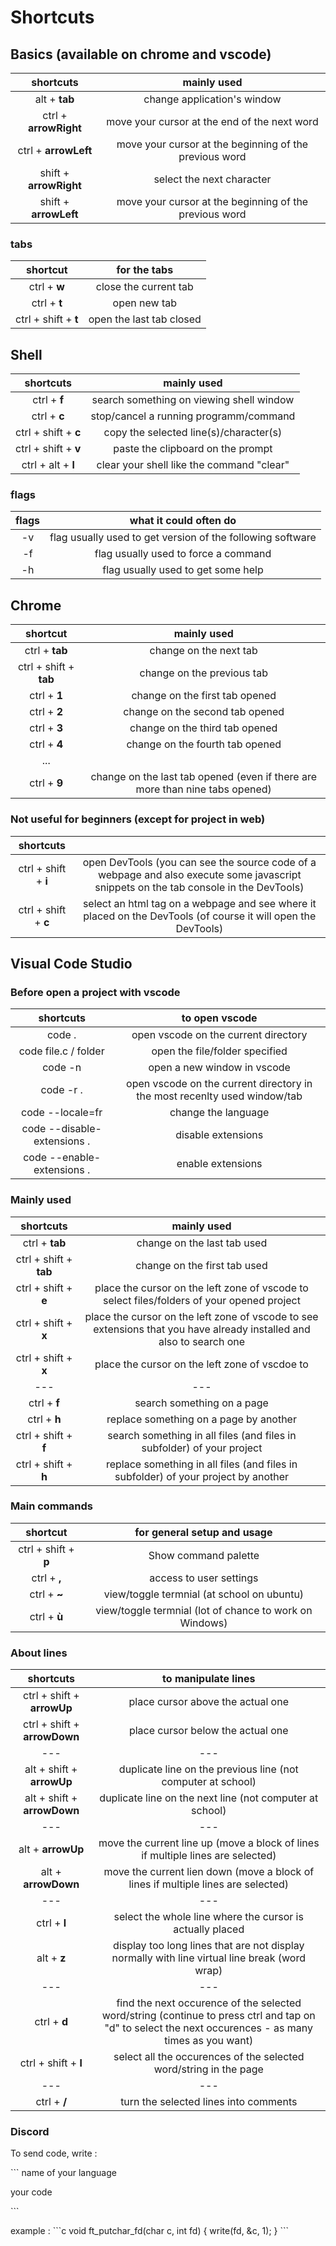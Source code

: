 # Shortcuts

## Basics (available on chrome and vscode) 

|shortcuts|mainly used|
|:---:                       | :---: |
|alt + **tab**   					| change application's window|
|ctrl + **arrowRight**				| move your cursor at the end of the next word|
|ctrl + **arrowLeft**				| move your cursor at the beginning of the previous word|
|shift + **arrowRight**				| select the next character|
|shift + **arrowLeft**				| move your cursor at the beginning of the previous word|


### tabs

|shortcut|for the tabs|
|:---:                       | :---: |
|ctrl + **w**						| close the current tab|
|ctrl + **t**						| open new tab|
|ctrl + shift + **t**				| open the last tab closed|

## Shell

|shortcuts|mainly used|
|:---:                       | :---: |
|ctrl + **f**						| search something on viewing shell window|
|ctrl + **c**						| stop/cancel a running programm/command|
|ctrl + shift + **c**				| copy the selected line(s)/character(s)|
|ctrl + shift + **v**               | paste the clipboard on the prompt|
|ctrl + alt + **l**                 | clear your shell like the command "clear"|

### flags
|flags| what it could often do|
|:---:                       | :---: |
|-v								| flag usually used to get version of the following software|
|-f								| flag usually used to force a command|
|-h								| flag usually used to get some help|



## Chrome

|shortcut|mainly used|
|:---:                       | :---: |
|ctrl + **tab**						| change on the next tab|
|ctrl + shift + **tab**				| change on the previous tab|
|ctrl + **1**						| change on the first tab opened|
|ctrl + **2**						| change on the second tab opened|
|ctrl + **3**						| change on the third tab opened|
|ctrl + **4**						| change on the fourth tab opened|
|...                            |   |
|ctrl + **9**						| change on the last tab opened (even if there are more than nine tabs opened)|

### Not useful for beginners (except for project in web)
|shortcuts||
|:---:                       | :---: |
|ctrl + shift + **i**				| open DevTools (you can see the source code of a webpage and also execute some javascript snippets on the tab console in the DevTools)|
|ctrl + shift + **c**				| select an html tag on a webpage and see where it placed on the DevTools (of course it will open the DevTools)|



## Visual Code Studio

### Before open a project with vscode
|shortcuts|to open vscode|
|:---:                       | :---: |
|code .| open vscode on the current directory|
|code file.c / folder|open the file/folder specified|
|code -n| open a new window in vscode|
|code -r .| open vscode on the current directory in the most recenlty used window/tab|
|code --locale=fr| change the language|
|code --disable-extensions .| disable extensions |
|code --enable-extensions .| enable extensions |

### Mainly used 
|shortcuts|mainly used|
|:---:                       | :---: |
|ctrl + **tab**						| change on the last tab used|
|ctrl + shift + **tab**				| change on the first tab used|
|ctrl + shift + **e**				| place the cursor on the left zone of vscode to select files/folders of your opened project|
|ctrl + shift + **x**				| place the cursor on the left zone of vscode to see extensions that you have already installed and also to search one|
|ctrl + shift + **x**				| place the cursor on the left zone of vscdoe to 
|---                       | --- |
|ctrl + **f**						| search something on a page|
|ctrl + **h**						| replace something on a page by another|
|ctrl + shift + **f**				| search something in all files (and files in subfolder) of your project|
|ctrl + shift + **h**				| replace something in all files (and files in subfolder) of your project by another|

### Main commands

|shortcut|for general setup and usage|
|:---:                       | :---: |
|ctrl + shift + **p**			| Show command palette|
|ctrl + **,**						| access to user settings|
|ctrl + **~** 						| view/toggle termnial (at school on ubuntu)|
|ctrl + **ù** 						| view/toggle termnial (lot of chance to work on Windows)|


### About lines

|shortcuts|to manipulate lines|
|:---:                       | :---: |
|ctrl + shift + **arrowUp**			| place cursor above the actual one|
|ctrl + shift + **arrowDown**		| place cursor below the actual one|
|---                       | --- |
|alt + shift + **arrowUp**			| duplicate line on the previous line (not computer at school)|
|alt + shift + **arrowDown**		| duplicate line on the next line (not computer at school)|
|---                       | --- |
|alt + **arrowUp**			        | move the current line up (move a block of lines if multiple lines are selected)|
|alt + **arrowDown**		        | move the current lien down (move a block of lines if multiple lines are selected) |
|---                       | --- |
|ctrl + **l**						| select the whole line where the cursor is actually placed|
|alt + **z**                        | display too long lines that are not display normally with line virtual line break (word wrap)|
|---                       | --- |
|ctrl + **d**                       | find the next occurence of the selected word/string (continue to press ctrl and tap on "d" to select the next occurences - as many times as you want)|
|ctrl + shift + **l**               | select all the occurences of the selected word/string in the page|
|---                       | --- |
|ctrl + **/**                       | turn the selected lines into comments

### Discord

To send code, write :

\`\`\` name of your language

your code

\`\`\`

example :
\`\`\`c
void ft_putchar_fd(char c, int fd)
{
	write(fd, &c, 1);
}
\`\`\`